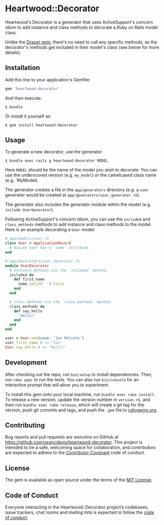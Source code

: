 Heartwood::Decorator
==========

Heartwood's Decorator is a generator that uses ActiveSupport's concern idiom to add instance and class methods to decorate a Ruby on Rails model class.

Unlike the [Draper gem](https://github.com/drapergem/draper), there's no need to call any specific methods, as the decorator's methods get included in their model's class (see below for more details).

Installation
----------

Add this line to your application's Gemfile:

```ruby
gem 'heartwood-decorator'
```

And then execute:

    $ bundle

Or install it yourself as:

    $ gem install heartwood-decorator

Usage
----------

To generate a new decorator, use the generator:

    $ bundle exec rails g heartwood:decorator MODEL

Here `MODEL` should be the name of the model you wish to decorate. You can use the underscored version (e.g. `my_model`) or the camelcased class name (e.g. `MyModel).

The generator creates a file in the `app/generators` directory (e.g. a `user` generator would be created at `app/generators/user_generator.rb`).

The generator also includes the generator module within the model (e.g. `include UserGenerator`).

Following ActiveSupport's concern idiom, you can use the `included` and `class_methods` methods to add instance and class methods to the model. Here is an example decorating a `User` model:

```ruby
# app/models/user.rb
class User < ApplicationRecord
  # Assume User has a `name` attribute.
end

# app/decorators/user_decorator.rb
module UserDecorator
  # Instance methods use the `included` method.
  included do
    def first_name
      name.split(' ').first
    end
  end

  # Class methods use the `class_methods` method.
  class_methods do
    def say_hello
      'Hello!'
    end
  end
end

user = User.new(name: 'Ian Malcolm')
user.first_name # => "Ian"
User.say_hello # => "Hello!"
```

Development
----------

After checking out the repo, run `bin/setup` to install dependencies. Then, run `rake spec` to run the tests. You can also run `bin/console` for an interactive prompt that will allow you to experiment.

To install this gem onto your local machine, run `bundle exec rake install`. To release a new version, update the version number in `version.rb`, and then run `bundle exec rake release`, which will create a git tag for the version, push git commits and tags, and push the `.gem` file to [rubygems.org](https://rubygems.org).

Contributing
----------

Bug reports and pull requests are welcome on GitHub at https://github.com/seancdavis/heartwood-decorator. This project is intended to be a safe, welcoming space for collaboration, and contributors are expected to adhere to the [Contributor Covenant](http://contributor-covenant.org) code of conduct.

License
----------

The gem is available as open source under the terms of the [MIT License](https://opensource.org/licenses/MIT).

Code of Conduct
----------

Everyone interacting in the Heartwood::Decorator project’s codebases, issue trackers, chat rooms and mailing lists is expected to follow the [code of conduct](https://github.com/seancdavis/heartwood-decorator/blob/master/CODE_OF_CONDUCT.md).
